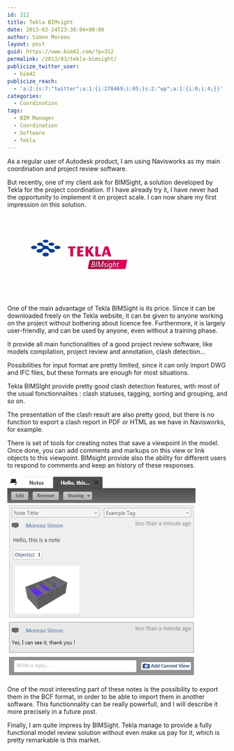 ```yaml
---
id: 312
title: Tekla BIMsight
date: 2013-03-24T23:38:04+00:00
author: Simon Moreau
layout: post
guid: https://www.bim42.com/?p=312
permalink: /2013/03/tekla-bimsight/
publicize_twitter_user:
  - bim42
publicize_reach:
  - 'a:2:{s:7:"twitter";a:1:{i:278469;i:65;}s:2:"wp";a:1:{i:0;i:4;}}'
categories:
  - Coordination
tags:
  - BIM Manager
  - Coordination
  - Software
  - Tekla
---
```

As a regular user of Autodesk product, I am using Navisworks as my main coordination and project review software.

But recently, one of my client ask for BIMSight, a solution developed by Tekla for the project coordination. If I have already try it, I have never had the opportunity to implement it on project scale. I can now share my first impression on this solution.

![tekla_bimsight](/assets/2013/03/tekla_bimsight.jpg)

One of the main advantage of Tekla BIMSight is its price. Since it can be downloaded freely on the Tekla website, it can be given to anyone working on the project without bothering about licence fee. Furthermore, it is largely user-friendly, and can be used by anyone, even without a training phase.

It provide all main functionalities of a good project review software, like models compilation, project review and annotation, clash detection...

Possibilities for input format are pretty limited, since it can only import DWG and IFC files, but these formats are enough for most situations.

Tekla BIMSIght provide pretty good clash detection features, with most of the usual fonctionnalites : clash statuses, tagging, sorting and grouping, and so on.

The presentation of the clash result are also pretty good, but there is no function to export a clash report in PDF or HTML as we have in Navisworks, for example.

There is set of tools for creating notes that save a viewpoint in the model. Once done, you can add comments and markups on this view or link objects to this viewpoint. BIMsight provide also the ability for different users to respond to comments and keep an history of these responses.

![notes1](/assets/2013/03/notes1.jpg)

One of the most interesting part of these notes is the possibility to export them in the BCF format, in order to be able to import them in another software. This functionnality can be really powerfull, and I will describe it more precisely in a future post.

Finally, I am quite impress by BIMSight. Tekla manage to provide a fully functional model review solution without even make us pay for it, which is pretty remarkable is this market.